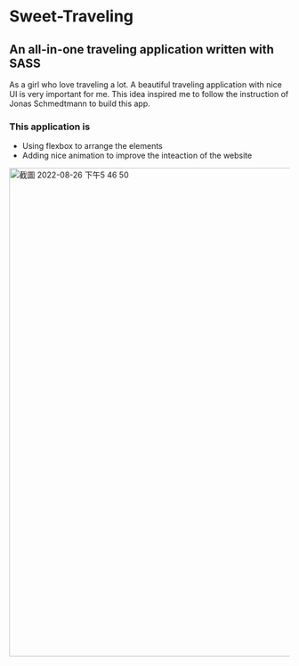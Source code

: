 # Sweet-Traveling
<h2>An all-in-one traveling application written with SASS</h2>
<p>As a girl who love traveling a lot. A beautiful traveling application with nice UI is very important for me. This idea inspired me to follow the instruction of Jonas Schmedtmann to build this app.</p>
<h3>This application is</h3>
<ul>

<li>Using flexbox to arrange the elements</li>
<li>Adding nice animation to improve the inteaction of the website</li>
</ul>
<img width="877" alt="截圖 2022-08-26 下午5 46 50" src="https://user-images.githubusercontent.com/105194783/186995112-1e66bf14-3e18-4c24-b3d0-d0bff6103bd0.png">
